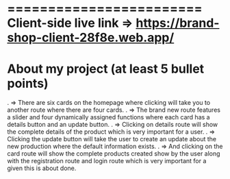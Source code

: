 ========================
Client-side live link => https://brand-shop-client-28f8e.web.app/
========================

About my project (at least 5 bullet points)
===========================================
. => There are six cards on the homepage where clicking will take you to another route where there are four cards.
. => The brand new route features a slider and four dynamically assigned functions where each card has a details button and an update button.
. => Clicking on details route will show the complete details of the product which is very important for a user.
. => Clicking the update button will take the user to create an update about the new production where the default information exists.
. => And clicking on the card route will show the complete products created show by the user along with the registration route and login route which is very important for a given this is about done.